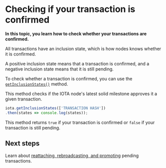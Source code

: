 # Checking if your transaction is confirmed

**In this topic, you learn how to check whether your transactions are confirmed.**

All transactions have an inclusion state, which is how nodes knows whether it is confirmed.

A positive inclusion state means that a transaction is confirmed, and a negative inclusion state means that it is still pending.

To check whether a transaction is confirmed, you can use the [`getInclusionStates()`](https://github.com/iotaledger/iota.js/tree/next/packages/core#module_core.getInclusionStates) method.

This method checks if the IOTA node's latest solid milestone approves it a given transaction.

```js
iota.getInclusionStates(['TRANSACTION HASH'])
.then(states => console.log(states));
```

This method returns `true` if your transaction is confirmed or `false` if your transaction is still pending.

## Next steps

Learn about [reattaching, rebroadcasting, and promoting](../transfer-tokens/helping-a-transaction-confirm.md) pending transactions.
